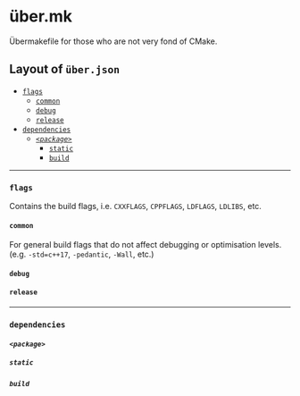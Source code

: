 # über.mk
Übermakefile for those who are not very fond of CMake.

## Layout of `über.json`
- [`flags`](#flags)
  - [`common`](#common)
  - [`debug`](#debug)
  - [`release`](#release)
- [`dependencies`](#dependencies)
  - [_`<package>`_](#package)
    - [`static`](#static)
    - [`build`](#build)
---
### `flags`
Contains the build flags, i.e. `CXXFLAGS`, `CPPFLAGS`, `LDFLAGS`, `LDLIBS`, etc.
#### `common`
For general build flags that do not affect debugging or optimisation levels. (e.g. `-std=c++17`, `-pedantic`, `-Wall`, etc.)
#### `debug`

#### `release`
---
### `dependencies`

#### _`<package>`_

##### `static`

##### `build`
